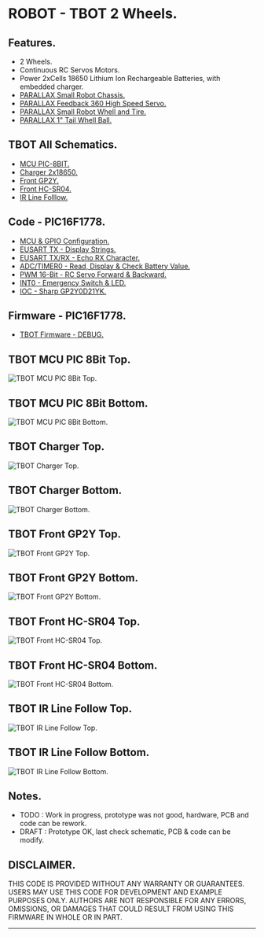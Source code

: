 # ROBOT - TBOT 2 Wheels.

## Features.

- 2 Wheels.
- Continuous RC Servos Motors.
- Power 2xCells 18650 Lithium Ion Rechargeable Batteries, with embedded charger.
- [PARALLAX Small Robot Chassis.](https://www.parallax.com/product/700-00022)
- [PARALLAX Feedback 360 High Speed Servo.](https://www.parallax.com/product/900-00360)
- [PARALLAX Small Robot Whell and Tire.](https://www.parallax.com/product/28114)
- [PARALLAX 1" Tail Whell Ball.](https://www.parallax.com/product/700-00009)

## TBOT All Schematics.

- [MCU PIC-8BIT.](https://github.com/tronixio/robot-tbot/blob/main/Kicad/mcu8/extras/schematic.pdf)
- [Charger 2x18650.](https://github.com/tronixio/robot-tbot/blob/main/Kicad/charger/extras/schematic.pdf)
- [Front GP2Y.](https://github.com/tronixio/robot-tbot/blob/main/Kicad/front-gp2y/extras/schematic.pdf)
- [Front HC-SR04.](https://github.com/tronixio/robot-tbot/blob/main/Kicad/front-hc/extras/schematic.pdf)
- [IR Line Folllow.](https://github.com/tronixio/robot-tbot/blob/main/Kicad/ir-line/extras/schematic.pdf)

## Code - PIC16F1778.

- [MCU & GPIO Configuration.](https://github.com/tronixio/robot-tbot/blob/main/Code/configuration/)
- [EUSART TX - Display Strings.](https://github.com/tronixio/robot-tbot/blob/main/Code/eusart-tx/)
- [EUSART TX/RX - Echo RX Character.](https://github.com/tronixio/robot-tbot/blob/main/Code/eusart-txrx/)
- [ADC/TIMER0 - Read, Display & Check Battery Value.](https://github.com/tronixio/robot-tbot/blob/main/Code/adc/)
- [PWM 16-Bit - RC Servo Forward & Backward.](https://github.com/tronixio/robot-tbot/blob/main/Code/pwm/)
- [INT0 - Emergency Switch & LED.](https://github.com/tronixio/robot-tbot/blob/main/Code/int0/)
- [IOC - Sharp GP2Y0D21YK.](https://github.com/tronixio/robot-tbot/blob/main/Code/gp2y0d21yk/)


## Firmware - PIC16F1778.

- [TBOT Firmware - DEBUG.](https://github.com/tronixio/robot-tbot/tree/main/MplabX/XC8-P16F1778-TBOT-DEBUG.X)

<!--
- [TBOT Firmware - Sharp GP2Y0D21YK.](https://github.com/tronixio/robot-tbot/tree/main/MplabX/PICAS-P16F1778-GP2Y0D21YK.X)
- [TBOT Firmware - Sharp GP2Y0A21YK.](https://github.com/tronixio/robot-tbot/tree/main/MplabX/PICAS-P16F1778-GP2Y0A21YK.X)
- [TBOT Firmware - HC SR04.](https://github.com/tronixio/robot-tbot/tree/main/MplabX/PICAS-P16F1778-HCSR04.X)
-->

## TBOT MCU PIC 8Bit Top.

![TBOT MCU PIC 8Bit Top.](https://github.com/tronixio/robot-tbot/blob/main/Kicad/mcu8/extras/top.png)

## TBOT MCU PIC 8Bit Bottom.

![TBOT MCU PIC 8Bit Bottom.](https://github.com/tronixio/robot-tbot/blob/main/Kicad/mcu8/extras/bottom.png)

## TBOT Charger Top.

![TBOT Charger Top.](https://github.com/tronixio/robot-tbot/blob/main/Kicad/charger/extras/top.png)

## TBOT Charger Bottom.

![TBOT Charger Bottom.](https://github.com/tronixio/robot-tbot/blob/main/Kicad/charger/extras/bottom.png)

## TBOT Front GP2Y Top.

![TBOT Front GP2Y Top.](https://github.com/tronixio/robot-tbot/blob/main/Kicad/front-gp2y/extras/top.png)

## TBOT Front GP2Y Bottom.

![TBOT Front GP2Y Bottom.](https://github.com/tronixio/robot-tbot/blob/main/Kicad/front-gp2y/extras/bottom.png)

## TBOT Front HC-SR04 Top.

![TBOT Front HC-SR04 Top.](https://github.com/tronixio/robot-tbot/blob/main/Kicad/front-hc/extras/top.png)

## TBOT Front HC-SR04 Bottom.

![TBOT Front HC-SR04 Bottom.](https://github.com/tronixio/robot-tbot/blob/main/Kicad/front-hc/extras/bottom.png)

## TBOT IR Line Follow Top.

![TBOT IR Line Follow Top.](https://github.com/tronixio/robot-tbot/blob/main/Kicad/ir-line/extras/top.png)

## TBOT IR Line Follow Bottom.

![TBOT IR Line Follow Bottom.](https://github.com/tronixio/robot-tbot/blob/main/Kicad/ir-line/extras/bottom.png)

## Notes.

- TODO : Work in progress, prototype was not good, hardware, PCB and code can be rework.
- DRAFT : Prototype OK, last check schematic, PCB & code can be modify.

## DISCLAIMER.

THIS CODE IS PROVIDED WITHOUT ANY WARRANTY OR GUARANTEES.
USERS MAY USE THIS CODE FOR DEVELOPMENT AND EXAMPLE PURPOSES ONLY.
AUTHORS ARE NOT RESPONSIBLE FOR ANY ERRORS, OMISSIONS, OR DAMAGES THAT COULD
RESULT FROM USING THIS FIRMWARE IN WHOLE OR IN PART.

---
